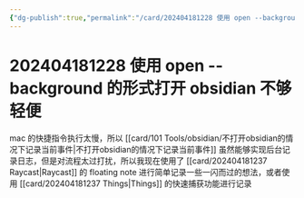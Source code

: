 ```yaml
---
{"dg-publish":true,"permalink":"/card/202404181228 使用 open --background 的形式打开 obsidian 不够轻便/","noteIcon":"2","created":"2024-04-18T12:27:51+08:00","updated":"2024-04-22T10:57:24+08:00"}
---
```



# 202404181228 使用 open --background 的形式打开 obsidian 不够轻便

mac 的快捷指令执行太慢，所以 [[card/101 Tools/obsidian/不打开obsidian的情况下记录当前事件\|不打开obsidian的情况下记录当前事件]] 虽然能够实现后台记录日志，但是对流程太过打扰，所以我现在使用了 [[card/202404181237 Raycast\|Raycast]] 的 floating note 进行简单记录一些一闪而过的想法，或者使用 [[card/202404181237 Things\|Things]] 的快速捕获功能进行记录
